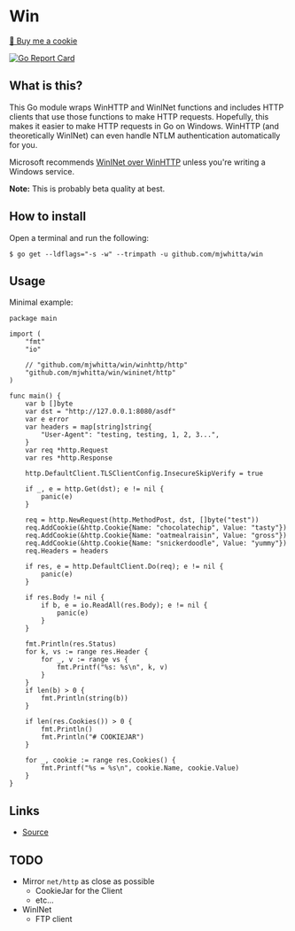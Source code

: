 # Win

<a href="https://www.buymeacoffee.com/mjwhitta">🍪 Buy me a cookie</a>

[![Go Report Card](https://goreportcard.com/badge/github.com/mjwhitta/win)](https://goreportcard.com/report/github.com/mjwhitta/win)

## What is this?

This Go module wraps WinHTTP and WinINet functions and includes HTTP
clients that use those functions to make HTTP requests. Hopefully,
this makes it easier to make HTTP requests in Go on Windows. WinHTTP
(and theoretically WinINet) can even handle NTLM authentication
automatically for you.

Microsoft recommends [WinINet over WinHTTP] unless you're writing a
Windows service.

**Note:** This is probably beta quality at best.

[WinINet over WinHTTP]: https://docs.microsoft.com/en-us/windows/win32/wininet/wininet-vs-winhttp

## How to install

Open a terminal and run the following:

```
$ go get --ldflags="-s -w" --trimpath -u github.com/mjwhitta/win
```

## Usage

Minimal example:

```
package main

import (
    "fmt"
    "io"

    // "github.com/mjwhitta/win/winhttp/http"
    "github.com/mjwhitta/win/wininet/http"
)

func main() {
    var b []byte
    var dst = "http://127.0.0.1:8080/asdf"
    var e error
    var headers = map[string]string{
        "User-Agent": "testing, testing, 1, 2, 3...",
    }
    var req *http.Request
    var res *http.Response

    http.DefaultClient.TLSClientConfig.InsecureSkipVerify = true

    if _, e = http.Get(dst); e != nil {
        panic(e)
    }

    req = http.NewRequest(http.MethodPost, dst, []byte("test"))
    req.AddCookie(&http.Cookie{Name: "chocolatechip", Value: "tasty"})
    req.AddCookie(&http.Cookie{Name: "oatmealraisin", Value: "gross"})
    req.AddCookie(&http.Cookie{Name: "snickerdoodle", Value: "yummy"})
    req.Headers = headers

    if res, e = http.DefaultClient.Do(req); e != nil {
        panic(e)
    }

    if res.Body != nil {
        if b, e = io.ReadAll(res.Body); e != nil {
            panic(e)
        }
    }

    fmt.Println(res.Status)
    for k, vs := range res.Header {
        for _, v := range vs {
            fmt.Printf("%s: %s\n", k, v)
        }
    }
    if len(b) > 0 {
        fmt.Println(string(b))
    }

    if len(res.Cookies()) > 0 {
        fmt.Println()
        fmt.Println("# COOKIEJAR")
    }

    for _, cookie := range res.Cookies() {
        fmt.Printf("%s = %s\n", cookie.Name, cookie.Value)
    }
}
```

## Links

- [Source](https://github.com/mjwhitta/win)

## TODO

- Mirror `net/http` as close as possible
    - CookieJar for the Client
    - etc...
- WinINet
    - FTP client
